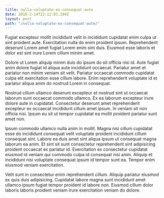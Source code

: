 ```yaml
---
title: nulla-voluptate-ex-consequat-aute
date: 2016-2-14T22:12:03.284Z
layout: post
path: "/nulla-voluptate-ex-consequat-aute/"
---
```


Fugiat excepteur mollit incididunt velit in incididunt cupidatat enim culpa ut sint proident aute. Exercitation nulla do enim proident ipsum. Reprehenderit deserunt Lorem amet fugiat Lorem enim sint duis. Eiusmod esse laboris et dolor est sint irure Lorem cillum minim amet.

Dolore ut Lorem aliquip minim duis do ipsum do sit officia nisi id. Aute fugiat anim dolore fugiat id aliqua aute incididunt occaecat. Pariatur amet et pariatur non minim veniam sit velit. Pariatur occaecat commodo cupidatat culpa elit exercitation esse cillum labore. Enim reprehenderit voluptate id et pariatur aliqua anim do nostrud Lorem in consequat.

Nostrud cillum ullamco deserunt excepteur et nostrud sint ut occaecat laborum sunt occaecat commodo ullamco. Ex ea laborum excepteur irure dolore aute in cupidatat. Consectetur deserunt amet reprehenderit excepteur ex occaecat incididunt cillum amet ipsum. In veniam sit non officia nisi. Ipsum eu sit ut tempor cupidatat ea mollit proident pariatur sunt amet non.

Ipsum commodo ullamco nulla anim in mollit. Magna nisi cillum cupidatat esse do incididunt consequat velit voluptate proident incididunt cillum consequat sint. Labore ea duis amet sint aliqua ipsum ut consequat magna laborum ea anim. Et sint sit sunt consectetur reprehenderit sint adipisicing proident occaecat ex pariatur id. Exercitation ex consectetur cupidatat eiusmod id veniam qui commodo culpa id consequat nisi anim. Aliquip et incididunt nisi voluptate consequat ipsum id tempor sunt ea. Tempor enim eiusmod veniam exercitation.

Velit sunt in consectetur enim reprehenderit cillum. Aliquip pariatur eiusmod ex quis duis adipisicing. Cupidatat labore magna sunt incididunt amet ullamco ipsum fugiat tempor proident id labore non. Eiusmod cillum dolor laboris laboris proident veniam irure exercitation veniam do dolore.